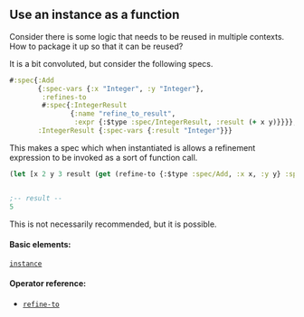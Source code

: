 <!---
  This markdown file was generated. Do not edit.
  -->

## Use an instance as a function

Consider there is some logic that needs to be reused in multiple contexts. How to package it up so that it can be reused?

It is a bit convoluted, but consider the following specs.

```clojure
#:spec{:Add
       {:spec-vars {:x "Integer", :y "Integer"},
        :refines-to
        #:spec{:IntegerResult
               {:name "refine_to_result",
                :expr {:$type :spec/IntegerResult, :result (+ x y)}}}},
       :IntegerResult {:spec-vars {:result "Integer"}}}
```

This makes a spec which when instantiated is allows a refinement expression to be invoked as a sort of function call.

```clojure
(let [x 2 y 3 result (get (refine-to {:$type :spec/Add, :x x, :y y} :spec/IntegerResult) :result)] result)


;-- result --
5
```

This is not necessarily recommended, but it is possible.

#### Basic elements:

[`instance`](../halite-basic-syntax-reference.md#instance)

#### Operator reference:

* [`refine-to`](../halite-full-reference.md#refine-to)


